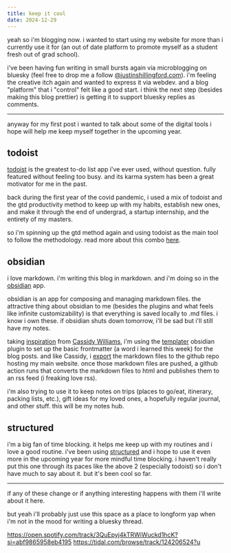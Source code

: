 ```yaml
---
title: keep it cool
date: 2024-12-29
---
```

yeah so i'm blogging now. i wanted to start using my website for more than i currently use it for (an out of date platform to promote myself as a student fresh out of grad school).

i've been having fun writing in small bursts again via microblogging on bluesky (feel free to drop me a follow [@justinshillingford.com](https://bsky.app/profile/justinshillingford.com)). i'm feeling the creative itch again and wanted to express it via webdev. and a blog "platform" that i "control" felt like a good start. i think the next step (besides making this blog prettier) is getting it to support bluesky replies as comments.

---
anyway for my first post i wanted to talk about some of the digital tools i hope will help me keep myself together in the upcoming year.

## todoist
[todoist](https://todoist.com) is the greatest to-do list app i've ever used, without question. fully featured without feeling too busy. and its karma system has been a great motivator for me in the past.

back during the first year of the covid pandemic, i used a mix of todoist and the gtd productivity method to keep up with my habits, establish new ones, and make it through the end of undergrad, a startup internship, and the entirety of my masters.

so i'm spinning up the gtd method again and using todoist as the main tool to follow the methodology. read more about this combo [here](https://todoist.com/productivity-methods/getting-things-done).

## obsidian
i love markdown. i'm writing this blog in markdown. and i'm doing so in the [obsidian](https://obsidian.md) app.

obsidian is an app for composing and managing markdown files. the attractive thing about obsidian to me (besides the plugins and what feels like infinite customizability) is that everything is saved locally to .md files. i know i own these. if obsidian shuts down tomorrow, i'll be sad but i'll still have my notes.

taking [inspiration](https://cassidoo.co/post/publishing-from-obsidian/) from [Cassidy Williams](https://cassidoo.co), i'm using the [templater](obsidian://show-plugin?id=templater-obsidian) obsidian plugin to set up the basic frontmatter (a word i learned this week) for the blog posts. and like Cassidy, i [export](obsidian://show-plugin?id=obsidian-markdown-export-plugin) the markdown files to the github repo hosting my main website. once those markdown files are pushed, a github action runs that converts the markdown files to html and publishes them to an rss feed (i freaking love rss).

i'm also trying to use it to keep notes on trips (places to go/eat, itinerary, packing lists, etc.), gift ideas for my loved ones, a hopefully regular journal, and other stuff. this will be my notes hub.
## structured
i'm a big fan of time blocking. it helps me keep up with my routines and i love a good routine. i've been using [structured](https://structured.app) and i hope to use it even more in the upcoming year for more mindful time blocking. i haven't really put this one through its paces like the above 2 (especially todoist) so i don't have much to say about it. but it's been cool so far.

---
if any of these change or if anything interesting happens with them i'll write about it here.

but yeah i'll probably just use this space as a place to longform yap when i'm not in the mood for writing a bluesky thread.

https://open.spotify.com/track/3QuEpyj4kTRWiWuckd1hcK?si=abf9865958eb4195
https://tidal.com/browse/track/124206524?u